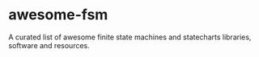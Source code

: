 # awesome-fsm
A curated list of awesome finite state machines and statecharts libraries, software and resources.
